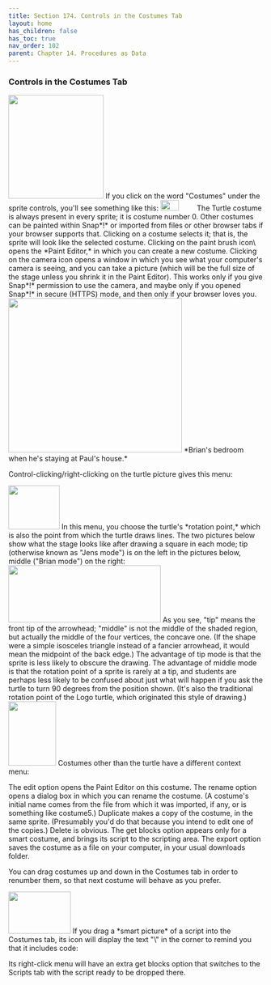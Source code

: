 ```yaml
---
title: Section 174. Controls in the Costumes Tab
layout: home
has_children: false
has_toc: true
nav_order: 102
parent: Chapter 14. Procedures as Data
---
```


### Controls in the Costumes Tab

<img src="/snap-manual/assets/images/image1076.png" style="width:188px; height:205px">
If you click on the word "Costumes" under
the sprite controls, you'll see something like this:

<img src="/snap-manual/assets/images/image1077.png" style="width:36px; height:21px">
<img src="/snap-manual/assets/images/image1078.png" style="width:28px; height:16px">
The Turtle costume is always present in
every sprite; it is costume number 0. Other costumes can be painted
within Snap*!* or imported from files or other browser tabs if your
browser supports that. Clicking on a costume selects it; that is, the
sprite will look like the selected costume. Clicking on the paint brush
icon\
opens the *Paint Editor,* in which you can create a new costume.
Clicking on the camera icon opens a window in which you see what your
computer's camera is seeing, and you can take a picture (which will be
the full size of the stage unless you shrink it in the Paint Editor).
This works only if you give Snap*!* permission to use the camera, and
maybe only if you opened Snap*!* in secure (HTTPS) mode, and then only
if your browser loves you.

<img src="/snap-manual/assets/images/image1079.png" style="width:343px; height:305px">
 *Brian's bedroom when he's staying at
Paul's house.*

Control-clicking/right-clicking on the turtle picture gives this menu:

<img src="/snap-manual/assets/images/image1080.png" style="width:101px; height:87px">
In this menu, you choose the turtle's
*rotation point,* which is also the point from which the turtle draws
lines. The two pictures below show what the stage looks like after
drawing a square in each mode; tip (otherwise known as "Jens mode") is
on the left in the pictures below, middle ("Brian mode") on the right:

<img src="/snap-manual/assets/images/image1081.png" style="width:301px; height:113px">
As you see, "tip" means the front tip of
the arrowhead; "middle" is not the middle of the shaded region, but
actually the middle of the four vertices, the concave one. (If the shape
were a simple isosceles triangle instead of a fancier arrowhead, it
would mean the midpoint of the back edge.) The advantage of tip mode is
that the sprite is less likely to obscure the drawing. The advantage of
middle mode is that the rotation point of a sprite is rarely at a tip,
and students are perhaps less likely to be confused about just what will
happen if you ask the turtle to turn 90 degrees from the position shown.
(It's also the traditional rotation point of the Logo turtle, which
originated this style of drawing.)

<img src="/snap-manual/assets/images/image1085.png" style="width:94px; height:127px">
Costumes other than the turtle have a
different context menu:

The edit option opens the Paint Editor on this costume. The rename
option opens a dialog box in which you can rename the costume. (A
costume's initial name comes from the file from which it was imported,
if any, or is something like costume5.) Duplicate makes a copy of the
costume, in the same sprite. (Presumably you'd do that because you
intend to edit one of the copies.) Delete is obvious. The get blocks
option appears only for a smart costume, and brings its script to the
scripting area. The export option saves the costume as a file on your
computer, in your usual downloads folder.

You can drag costumes up and down in the Costumes tab in order to
renumber them, so that next costume will behave as you prefer.

<img src="/snap-manual/assets/images/image1086.png" style="width:123px; height:83px">
If you drag a *smart picture* of a script
into the Costumes tab, its icon will display the text "\</\>" in the
corner to remind you that it includes code:

Its right-click menu will have an extra get blocks option that switches
to the Scripts tab with the script ready to be dropped there.

